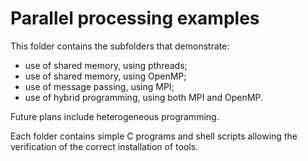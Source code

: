 # Parallel processing examples

This folder contains the subfolders that demonstrate:
- use of shared memory, using pthreads;
- use of shared memory, using OpenMP;
- use of message passing, using MPI;
- use of hybrid programming, using both MPI and OpenMP.

Future plans include heterogeneous programming.


Each folder contains simple C programs and shell scripts allowing the verification of the correct installation of tools.


